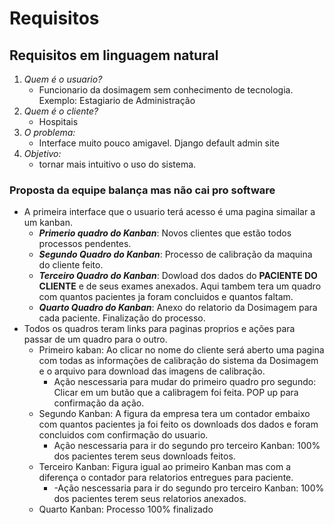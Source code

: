 # Requisitos
## Requisitos em linguagem natural 
1. *Quem é o usuario?*
    - Funcionario da dosimagem sem conhecimento de tecnologia. Exemplo: Estagiario de Administração
2. *Quem é o cliente?* 
    - Hospitais 
2. *O problema:*
    - Interface muito pouco amigavel. Django default admin site 
3. *Objetivo:* 
    - tornar mais intuitivo o uso do sistema.

### Proposta da equipe balança mas não cai pro software
- A primeira interface que o usuario terá acesso é uma pagina simailar a um kanban. 
    - ***Primerio quadro do Kanban***: Novos clientes que estão todos processos pendentes.
    - ***Segundo Quadro do Kanban***: Processo de calibração da maquina do cliente feito.
    - ***Terceiro Quadro do Kanban***: Dowload dos dados do **PACIENTE DO CLIENTE** e de seus exames anexados. Aqui tambem tera um quadro com quantos pacientes ja foram concluidos e quantos faltam.
    - ***Quarto Quadro do Kanban***: Anexo do relatorio da Dosimagem para cada paciente. Finalização do processo.
- Todos os quadros teram links para paginas proprios e ações para passar de um quadro para o outro.
    - Primeiro kaban: Ao clicar no nome do cliente será aberto uma pagina com todas as informações de calibração do sistema da Dosimagem e o arquivo para download das imagens de calibração.
        - Ação nescessaria para mudar do primeiro quadro pro segundo: Clicar em um butão que a calibragem foi feita. POP up para confirmação da ação.
    - Segundo Kanban: A figura da empresa tera um contador embaixo com quantos pacientes ja foi feito os downloads dos dados e foram concluidos com confirmação do usuario.
        - Ação nescessaria para ir do segundo pro terceiro Kanban: 100% dos pacientes terem seus downloads feitos.
    - Terceiro Kanban: Figura igual ao primeiro Kanban mas com a diferença o contador para relatorios entregues para paciente.
        - -Ação nescessaria para ir do segundo pro terceiro Kanban: 100% dos pacientes terem seus relatorios anexados.
    - Quarto Kanban: Processo 100% finalizado



    